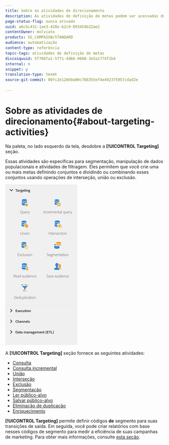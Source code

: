 ```yaml
---
title: Sobre as atividades de direcionamento
description: As atividades de definição de metas podem ser acessadas do lado esquerdo da tela.
page-status-flag: nunca ativado
uuid: a6cbc431-1ae3-428e-b2c9-893454b32ae2
contentOwner: molviato
products: SG_CAMPAIGN/STANDARD
audience: automatização
content-type: referência
topic-tags: atividades de definição de metas
discoiquuid: 5f7607a1-5f71-4d66-9688-3e5a1774f1b4
internal: n
snippet: y
translation-type: tm+mt
source-git-commit: 00fc2e12669a00c788355ef4e492375957cdad2e

---
```



# Sobre as atividades de direcionamento{#about-targeting-activities}

Na paleta, no lado esquerdo da tela, desdobre a **[!UICONTROL Targeting]** seção.

Essas atividades são específicas para segmentação, manipulação de dados populacionais e atividades de filtragem. Eles permitem que você crie uma ou mais metas definindo conjuntos e dividindo ou combinando esses conjuntos usando operações de interseção, união ou exclusão.

![](assets/wkf_targeting_activities.png)

A **[!UICONTROL Targeting]** seção fornece as seguintes atividades:

* [Consulta](../../automating/using/query.md)
* [Consulta incremental](../../automating/using/incremental-query.md)
* [União](../../automating/using/union.md)
* [Interseção](../../automating/using/intersection.md)
* [Exclusão](../../automating/using/exclusion.md)
* [Segmentação](../../automating/using/segmentation.md)
* [Ler público-alvo](../../automating/using/read-audience.md)
* [Salvar público-alvo](../../automating/using/save-audience.md)
* [Eliminação de duplicação](../../automating/using/deduplication.md)
* [Enriquecimento](../../automating/using/enrichment.md)

**[!UICONTROL Targeting]** permite definir códigos **de** segmento para suas transições de saída. Em seguida, você pode criar relatórios com base nesses códigos de segmento para medir a eficiência de suas campanhas de marketing. Para obter mais informações, consulte [esta seção](../../reporting/using/creating-a-report-workflow-segment.md).
